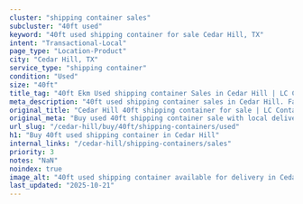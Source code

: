 ```yaml
---
cluster: "shipping container sales"
subcluster: "40ft used"
keyword: "40ft used shipping container for sale Cedar Hill, TX"
intent: "Transactional-Local"
page_type: "Location-Product"
city: "Cedar Hill, TX"
service_type: "shipping container"
condition: "Used"
size: "40ft"
title_tag: "40ft Ekm Used shipping container Sales in Cedar Hill | LC Container"
meta_description: "40ft used shipping container sales in Cedar Hill. Fast delivery, competitive pricing. Serving shipping containers area. Quote ID: A6D. Call (214) 524-4168 for your free quote today."
original_title: "Cedar Hill 40ft shipping container for sale | LC Container"
original_meta: "Buy used 40ft shipping container sale with local delivery in Cedar Hill, TX. LC Container — local Since 2003. Request a fast quote today."
url_slug: "/cedar-hill/buy/40ft/shipping-containers/used"
h1: "Buy 40ft used shipping container in Cedar Hill"
internal_links: "/cedar-hill/shipping-containers/sales"
priority: 3
notes: "NaN"
noindex: true
image_alt: "40ft used shipping container available for delivery in Cedar Hill"
last_updated: "2025-10-21"
---
```


<!-- TODO: Add unique city/inventory copy, images, and internal links here. -->
